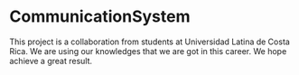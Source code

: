 # CommunicationSystem
This project is a collaboration from students at Universidad Latina de Costa Rica.
We are using our knowledges that we are got in this career.
We hope achieve a great result.
